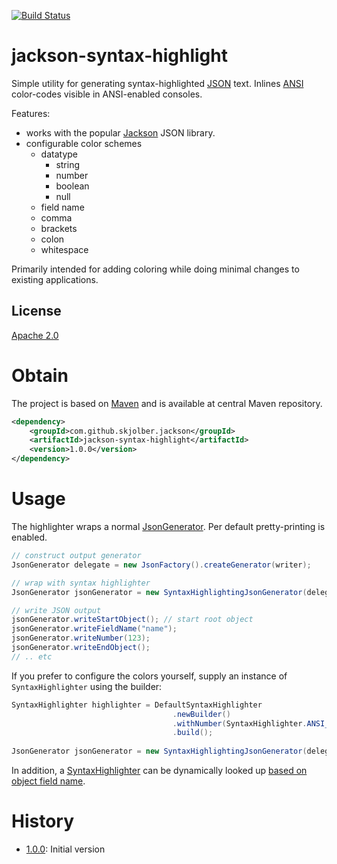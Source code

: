 [![Build Status](https://travis-ci.org/skjolber/jackson-syntax-highlight.svg?branch=master)](https://travis-ci.org/skjolber/jackson-syntax-highlight)

# jackson-syntax-highlight
Simple utility for generating syntax-highlighted [JSON] text. Inlines [ANSI] color-codes visible in ANSI-enabled consoles.

Features: 
  * works with the popular [Jackson] JSON library.
  * configurable color schemes
     * datatype
       * string
       * number
       * boolean
       * null
     * field name
     * comma
     * brackets
     * colon
     * whitespace

Primarily intended for adding coloring while doing minimal changes to existing applications.

## License
[Apache 2.0]

# Obtain
The project is based on [Maven] and is available at central Maven repository.

```xml
<dependency>
    <groupId>com.github.skjolber.jackson</groupId>
    <artifactId>jackson-syntax-highlight</artifactId>
    <version>1.0.0</version>
</dependency>
```

# Usage
The highlighter wraps a normal [JsonGenerator]. Per default pretty-printing is enabled.

```java
// construct output generator
JsonGenerator delegate = new JsonFactory().createGenerator(writer);

// wrap with syntax highlighter
JsonGenerator jsonGenerator = new SyntaxHighlightingJsonGenerator(delegate);

// write JSON output
jsonGenerator.writeStartObject(); // start root object
jsonGenerator.writeFieldName("name");
jsonGenerator.writeNumber(123);
jsonGenerator.writeEndObject();
// .. etc
```
If you prefer to configure the colors yourself, supply an instance of `SyntaxHighlighter` using the builder:

```java
SyntaxHighlighter highlighter = DefaultSyntaxHighlighter
                                    .newBuilder()
                                    .withNumber(SyntaxHighlighter.ANSI_BLUE)
                                    .build();
		
JsonGenerator jsonGenerator = new SyntaxHighlightingJsonGenerator(delegate, highlighter);
```

In addition, a [SyntaxHighlighter] can be dynamically looked up [based on object field name](src/main/java/com/github/skjolber/jackson/jsh/SyntaxHighlighterResolver.java).

# History

 - [1.0.0]: Initial version

[Apache 2.0]:          	http://www.apache.org/licenses/LICENSE-2.0.html
[issue-tracker]:       	https://github.com/skjolber/jackson-syntax-highlight/issues
[Maven]:                http://maven.apache.org/
[1.0.0]:				https://github.com/skjolber/jackson-syntax-highlight/releases/tag/jackson-syntax-highlight-1.0.0
[SyntaxHighlighter]:	src/main/java/com/github/skjolber/jackson/jsh/SyntaxHighlighter.java
[Jackson]:				https://github.com/FasterXML/jackson
[ANSI]:					https://en.wikipedia.org/wiki/ANSI_escape_code
[JSON]:					https://no.wikipedia.org/wiki/JSON
[JsonGenerator]:		https://github.com/FasterXML/jackson-core/blob/master/src/main/java/com/fasterxml/jackson/core/JsonGenerator.java